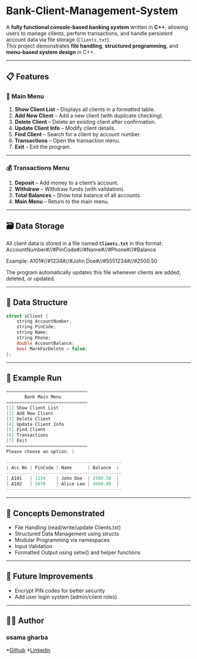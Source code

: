 # Bank-Client-Management-System 
A **fully functional console-based banking system** written in **C++**, allowing users to manage clients, perform transactions, and handle persistent account data via file storage (`Clients.txt`).  
This project demonstrates **file handling**, **structured programming**, and **menu-based system design** in C++.

---

## 📋 Features

### 🧾 Main Menu
1. **Show Client List** – Displays all clients in a formatted table.  
2. **Add New Client** – Add a new client (with duplicate checking).  
3. **Delete Client** – Delete an existing client after confirmation.  
4. **Update Client Info** – Modify client details.  
5. **Find Client** – Search for a client by account number.  
6. **Transactions** – Open the transaction menu.  
7. **Exit** – Exit the program.

---

### 💰 Transactions Menu
1. **Deposit** – Add money to a client’s account.  
2. **Withdraw** – Withdraw funds (with validation).  
3. **Total Balances** – Show total balance of all accounts.  
4. **Main Menu** – Return to the main menu.

---

## 🗃️ Data Storage

All client data is stored in a file named **`Clients.txt`** in this format:
AccountNumber#//#PinCode#//#Name#//#Phone#//#Balance


Example:
A101#//#1234#//#John Doe#//#5551234#//#2500.50


The program automatically updates this file whenever clients are added, deleted, or updated.

---

## 🧱 Data Structure

```cpp
struct sClient {
    string AccountNumber;
    string PinCode;
    string Name;
    string Phone;
    double AccountBalance;
    bool MarkForDelete = false;
};
```
---

## 🧮 Example Run
```cpp
===============================
       Bank Main Menu
===============================
[1] Show Client List
[2] Add New Client
[3] Delete Client
[4] Update Client Info
[5] Find Client
[6] Transactions
[7] Exit
===============================
Please choose an option: 1
```
```cpp
--------------------------------------------
| Acc.No | PinCode | Name      | Balance  |
--------------------------------------------
| A101   | 1234    | John Doe  | 2500.50  |
| A102   | 5678    | Alice Lee | 4000.00  |
--------------------------------------------
```

---

## 🧠 Concepts Demonstrated
* File Handling (read/write/update Clients.txt)
* Structured Data Management using structs
* Modular Programming via namespaces
* Input Validation
* Formatted Output using setw() and helper functions

---

## 🧰 Future Improvements
* Encrypt PIN codes for better security
* Add user login system (admin/client roles)

---

## 🧑‍💻 Author
### osama gharba
*[Github](https://github.com/Osamagharba)
*[Linkedin](https://www.linkedin.com/in/osama-gharba/)
